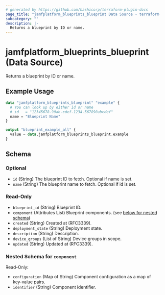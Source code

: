 ```yaml
---
# generated by https://github.com/hashicorp/terraform-plugin-docs
page_title: "jamfplatform_blueprints_blueprint Data Source - terraform-provider-jamfplatform"
subcategory: ""
description: |-
  Returns a blueprint by ID or name.
---
```


# jamfplatform_blueprints_blueprint (Data Source)

Returns a blueprint by ID or name.

## Example Usage

```terraform
data "jamfplatform_blueprints_blueprint" "example" {
  # You can look up by either id or name
  # id   = "12345678-90ab-cdef-1234-567890abcdef"
  name = "Blueprint Name"
}

output "blueprint_example_all" {
  value = data.jamfplatform_blueprints_blueprint.example
}
```

<!-- schema generated by tfplugindocs -->
## Schema

### Optional

- `id` (String) The blueprint ID to fetch. Optional if name is set.
- `name` (String) The blueprint name to fetch. Optional if id is set.

### Read-Only

- `blueprint_id` (String) Blueprint ID.
- `component` (Attributes List) Blueprint components. (see [below for nested schema](#nestedatt--component))
- `created` (String) Created at (RFC3339).
- `deployment_state` (String) Deployment state.
- `description` (String) Description.
- `device_groups` (List of String) Device groups in scope.
- `updated` (String) Updated at (RFC3339).

<a id="nestedatt--component"></a>
### Nested Schema for `component`

Read-Only:

- `configuration` (Map of String) Component configuration as a map of key-value pairs.
- `identifier` (String) Component identifier.
